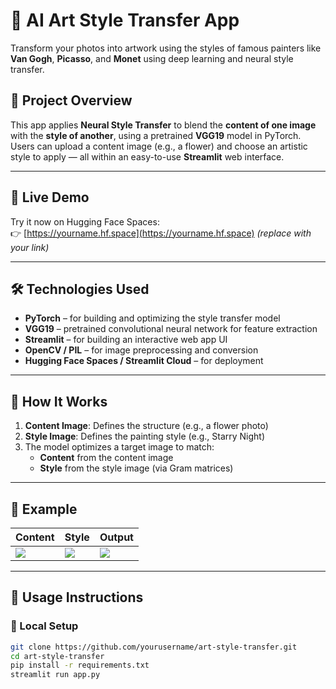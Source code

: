 # 🎨 AI Art Style Transfer App

Transform your photos into artwork using the styles of famous painters like **Van Gogh**, **Picasso**, and **Monet** using deep learning and neural style transfer.

## 📌 Project Overview

This app applies **Neural Style Transfer** to blend the **content of one image** with the **style of another**, using a pretrained **VGG19** model in PyTorch.  
Users can upload a content image (e.g., a flower) and choose an artistic style to apply — all within an easy-to-use **Streamlit** web interface.

---

## 🚀 Live Demo

Try it now on Hugging Face Spaces:  
👉 [https://yourname.hf.space](https://yourname.hf.space) *(replace with your link)*

---

## 🛠️ Technologies Used

- **PyTorch** – for building and optimizing the style transfer model
- **VGG19** – pretrained convolutional neural network for feature extraction
- **Streamlit** – for building an interactive web app UI
- **OpenCV / PIL** – for image preprocessing and conversion
- **Hugging Face Spaces / Streamlit Cloud** – for deployment

---

## 🧠 How It Works

1. **Content Image**: Defines the structure (e.g., a flower photo)
2. **Style Image**: Defines the painting style (e.g., Starry Night)
3. The model optimizes a target image to match:
   - **Content** from the content image
   - **Style** from the style image (via Gram matrices)

---

## 📸 Example

| Content | Style | Output |
|--------|--------|--------|
| ![](samples/content.jpg) | ![](samples/style.jpg) | ![](samples/output.jpg) |

---

## 📂 Usage Instructions

### 🔧 Local Setup

```bash
git clone https://github.com/yourusername/art-style-transfer.git
cd art-style-transfer
pip install -r requirements.txt
streamlit run app.py
